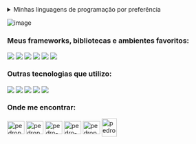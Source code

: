 <details>
<summary>Minhas linguagens de programação por preferência</summary>
<ul>
	<li>(<b>S</b>) Java e Kotlin</li>
	<li>(<b>A</b>) Python e Typescript</li>
	<li>(<b>B</b>) Javascript</li>
	<li>(<b>C</b>) PHP e C</li>
	<li>(<b>D</b>) C++</li>

</ul>  
</details>

![image](https://user-images.githubusercontent.com/78219497/199262575-ffab36be-9427-4598-9a1b-5a1515791c03.png)

<h3 align="left">Meus frameworks, bibliotecas e ambientes favoritos:</h3>
<div style="display: inline_block">
	<img align="center" src="https://img.shields.io/badge/Spring-6DB33F?style=for-the-badge&logo=spring&logoColor=white">
	<img align="center" src="https://img.shields.io/badge/Django-092E20?style=for-the-badge&logo=django&logoColor=white">
	<img align="center" src="https://img.shields.io/badge/Node.js-43853D?style=for-the-badge&logo=node.js&logoColor=white">
	<img align="center" src="https://img.shields.io/badge/Vue.js-35495E?style=for-the-badge&logo=vue.js&logoColor=4FC08D">
	<img align="center" src="https://img.shields.io/badge/Bootstrap-563D7C?style=for-the-badge&logo=bootstrap&logoColor=white">
	<img align="center" src="https://img.shields.io/badge/React-20232A?style=for-the-badge&logo=react&logoColor=61DAFB">
</div>
<h3 align="left">Outras tecnologias que utilizo:</h3>
<div style="display: inline_block">
	<img align="center" src="https://img.shields.io/badge/HTML5-E34F26?style=for-the-badge&logo=html5&logoColor=white">
	<img align="center" src="https://img.shields.io/badge/CSS3-1572B6?style=for-the-badge&logo=css3&logoColor=white">
	<img align="center" src="https://img.shields.io/badge/MySQL-00000F?style=for-the-badge&logo=mysql&logoColor=white">
	<img align="center" src="https://img.shields.io/badge/PostgreSQL-316192?style=for-the-badge&logo=postgresql&logoColor=white">
	<img align="center" src="https://img.shields.io/badge/MongoDB-4EA94B?style=for-the-badge&logo=mongodb&logoColor=white">
</div>
<h3 align="left">Onde me encontrar:</h3>
<p align="left">
	<a href="https://codepen.io/pedropsortiz" target="blank"><img align="center" src="https://raw.githubusercontent.com/rahuldkjain/github-profile-readme-generator/master/src/images/icons/Social/codepen.svg" alt="pedropsortiz" height="30" width="40" /></a>
	<a href="https://twitter.com/pedropsortiz" target="blank"><img align="center" src="https://raw.githubusercontent.com/rahuldkjain/github-profile-readme-generator/master/src/images/icons/Social/twitter.svg" alt="pedropsortiz" height="30" width="40" /></a>
	<a href="https://linkedin.com/in/pedro-ortiz-483797205" target="blank"><img align="center" src="https://raw.githubusercontent.com/rahuldkjain/github-profile-readme-generator/master/src/images/icons/Social/linked-in-alt.svg" alt="pedro-ortiz-483797205" height="30" width="40" /></a>
	<a href="https://stackoverflow.com/users/pedro-ortiz" target="blank"><img align="center" src="https://raw.githubusercontent.com/rahuldkjain/github-profile-readme-generator/master/src/images/icons/Social/stack-overflow.svg" alt="pedro-ortiz" height="30" width="40" /></a>
	<a href="https://instagram.com/pedrops.ortiz" target="blank"><img align="center" src="https://raw.githubusercontent.com/rahuldkjain/github-profile-readme-generator/master/src/images/icons/Social/instagram.svg" alt="pedrops.ortiz" height="30" width="40" /></a>
	<img align="center" src="https://cdn-icons-png.flaticon.com/512/2875/2875435.png" title="pedrops.ortiz@gmail.com" height="42" width="35" />
</p>
